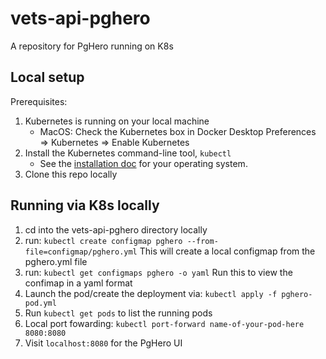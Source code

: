 # vets-api-pghero
A repository for PgHero running on K8s


## Local setup
Prerequisites:
1. Kubernetes is running on your local machine 
	- MacOS: Check the Kubernetes box in Docker Desktop Preferences => Kubernetes => Enable Kubernetes
2. Install the Kubernetes command-line tool, `kubectl`
    *   See the [installation doc](https://kubernetes.io/docs/tasks/tools/) for your operating system.
3. Clone this repo locally

## Running via K8s locally
1. cd into the vets-api-pghero directory locally
2. run: `kubectl create configmap pghero --from-file=configmap/pghero.yml`
This will create a local configmap from the pghero.yml file
3. run: `kubectl get configmaps pghero -o yaml`
Run this to view the confimap in a yaml format
4. Launch the pod/create the deployment via: `kubectl apply -f pghero-pod.yml`
5. Run `kubectl get pods` to list the running pods
6. Local port fowarding: `kubectl port-forward name-of-your-pod-here 8080:8080`
7. Visit `localhost:8080` for the PgHero UI